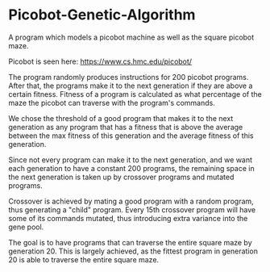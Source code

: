 # Picobot-Genetic-Algorithm
A program which models a picobot machine as well as the square picobot maze. 

Picobot is seen here: https://www.cs.hmc.edu/picobot/

The program randomly produces instructions for 200 picobot programs. After that, the programs make it to the next generation if they are above a certain fitness. Fitness of a program is calculated as what percentage of the maze the picobot can traverse with the program's commands.

We chose the threshold of a good program that makes it to the next generation as any program that has a fitness that is above the average between the max fitness of this generation and the average fitness of this generation.

Since not every program can make it to the next generation, and we want each generation to have a constant 200 programs, the remaining space in the next generation is taken up by crossover programs and mutated programs.

Crossover is achieved by mating a good program with a random program, thus generating a "child" program. Every 15th crossover program will have some of its commands mutated, thus introducing extra variance into the gene pool.

The goal is to have programs that can traverse the entire square maze by generation 20. This is largely achieved, as the fittest program in generation 20 is able to traverse the entire square maze.

